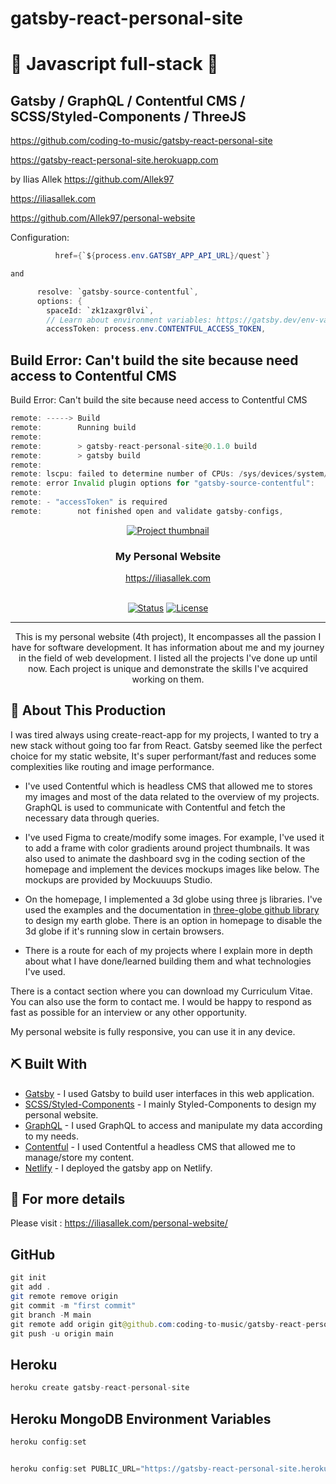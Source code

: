 # gatsby-react-personal-site

# 🚀 Javascript full-stack 🚀

## Gatsby / GraphQL / Contentful CMS / SCSS/Styled-Components / ThreeJS

https://github.com/coding-to-music/gatsby-react-personal-site

https://gatsby-react-personal-site.herokuapp.com

by Ilias Allek https://github.com/Allek97

https://iliasallek.com

https://github.com/Allek97/personal-website

Configuration:

```java
          href={`${process.env.GATSBY_APP_API_URL}/quest`}

and

      resolve: `gatsby-source-contentful`,
      options: {
        spaceId: `zk1zaxgr0lvi`,
        // Learn about environment variables: https://gatsby.dev/env-vars
        accessToken: process.env.CONTENTFUL_ACCESS_TOKEN,
```

## Build Error: Can't build the site because need access to Contentful CMS

Build Error: Can't build the site because need access to Contentful CMS

```java
remote: -----> Build
remote:        Running build
remote:
remote:        > gatsby-react-personal-site@0.1.0 build
remote:        > gatsby build
remote:
remote: lscpu: failed to determine number of CPUs: /sys/devices/system/cpu/possible: No such file or directory
remote: error Invalid plugin options for "gatsby-source-contentful":
remote:
remote: - "accessToken" is required
remote:        not finished open and validate gatsby-configs,
```

<p align="center">
  <a href="https://iliasallek.com" rel="noopener">
 <img src="https://personal-website-me.s3.amazonaws.com/PersonalWebsite-Responsive-resized.png" alt="Project thumbnail"></a>
</p>
<h3 align="center">My Personal Website</h3>
<div align="center" >
    <a href="https://iliasallek.com" rel="noopener" align="center"> https://iliasallek.com
    
</div>
<br>
<div align="center">

[![Status](https://img.shields.io/badge/status-active-success.svg)]()
[![License](https://img.shields.io/badge/license-MIT-blue.svg)](LICENSE.md)

</div>

---

<p align="center"> This is my personal website (4th project), It encompasses all the passion I have for software development. It has information about me and my journey in the field of web development. I listed all the projects I've done up until now. Each project is unique and demonstrate the skills I've acquired working on them.
</p>

## 🥳 About This Production <a name = "problem_statement"></a>

I was tired always using create-react-app for my projects, I wanted to try a new stack without going too far from React. Gatsby seemed like the perfect choice for my static website, It's super performant/fast and reduces some complexities like routing and image performance.

- I've used Contentful which is headless CMS that allowed me to stores my images and most of the data related to the overview of my projects. GraphQL is used to communicate with Contentful and fetch the necessary data through queries.

- I've used Figma to create/modify some images. For example, I've used it to add a frame with color gradients around project thumbnails. It was also used to animate the dashboard svg in the coding section of the homepage and implement the devices mockups images like below. The mockups are provided by Mockuuups Studio.

- On the homepage, I implemented a 3d globe using three js libraries. I've used the examples and the documentation in [three-globe github library](https://github.com/vasturiano/three-globe) to design my earth globe. There is an option in homepage to disable the 3d globe if it's running slow in certain browsers.
- There is a route for each of my projects where I explain more in depth about what I have done/learned building them and what technologies I've used.

There is a contact section where you can download my Curriculum Vitae. You can also use the form to contact me. I would be happy to respond as fast as possible for an interview or any other opportunity.

My personal website is fully responsive, you can use it in any device.

## ⛏️ Built With <a name = "tech_stack"></a>

- [Gatsby](https://www.gatsbyjs.com/) - I used Gatsby to build user interfaces in this web application.
- [SCSS/Styled-Components](https://styled-components.com/) - I mainly Styled-Components to design my personal website.
- [GraphQL](https://graphql.org/) - I used GraphQL to access and manipulate my data according to my needs.
- [Contentful](https://www.contentful.com/) - I used Contentful a headless CMS that allowed me to manage/store my content.
- [Netlify](https://www.netlify.com/) - I deployed the gatsby app on Netlify.

## 🧐 For more details <a name = "tech_stack"></a>

Please visit : https://iliasallek.com/personal-website/

## GitHub

```java
git init
git add .
git remote remove origin
git commit -m "first commit"
git branch -M main
git remote add origin git@github.com:coding-to-music/gatsby-react-personal-site.git
git push -u origin main
```

## Heroku

```java
heroku create gatsby-react-personal-site
```

## Heroku MongoDB Environment Variables

```java
heroku config:set


heroku config:set PUBLIC_URL="https://gatsby-react-personal-site.herokuapp.com"
```
